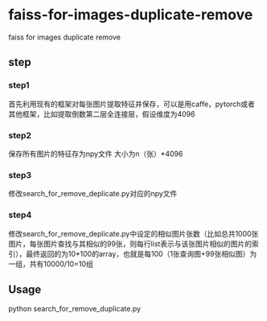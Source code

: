 # faiss-for-images-duplicate-remove
faiss for images duplicate remove 

## step

### step1

首先利用现有的框架对每张图片提取特征并保存，可以是用caffe，pytorch或者其他框架，比如提取倒数第二层全连接层，假设维度为4096
### step2

保存所有图片的特征存为npy文件
大小为n（张）*4096
### step3

修改search_for_remove_deplicate.py对应的npy文件
### step4

修改search_for_remove_deplicate.py中设定的相似图片张数（比如总共1000张图片，每张图片查找与其相似的99张，则每行list表示与该张图片相似的图片的索引），最终返回的为10*100的array，也就是每100（1张查询图+99张相似图）为一组，共有10000/10=10组
## Usage 
python search_for_remove_duplicate.py
